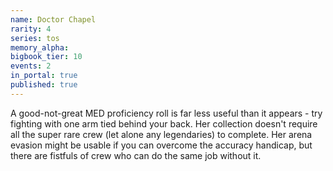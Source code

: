 ```yaml
---
name: Doctor Chapel
rarity: 4
series: tos
memory_alpha:
bigbook_tier: 10
events: 2
in_portal: true
published: true
---
```


A good-not-great MED proficiency roll is far less useful than it appears - try fighting with one arm tied behind your back. Her collection doesn't require all the super rare crew (let alone any legendaries) to complete. Her arena evasion might be usable if you can overcome the accuracy handicap, but there are fistfuls of crew who can do the same job without it.

